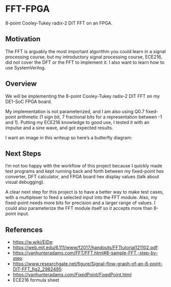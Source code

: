 # FFT-FPGA
8-point Cooley-Tukey radix-2 DIT FFT on an FPGA. 

## Motivation
The FFT is arguably the most important algorithm you could learn in a signal processing course, but my introductory signal processing course, ECE216, did not cover the DFT or the FFT to implement it. I also want to learn how to use SystemVerilog. 

## Overview
We will be implementing the 8-point Cooley-Tukey radix-2 DIT FFT on my DE1-SoC FPGA board. 

My implementation is not parameterized, and I am also using Q0.7 fixed-point arithmetic (1 sign bit, 7 fractional bits for a representation between -1 and 1). Putting my ECE216 knowledge to good use, I tested it with an impulse and a sine wave, and got expected results. 

I want an image in this writeup so here’s a butterfly diagram:

## Next Steps
I’m not too happy with the workflow of this project because I quickly made test programs and kept running back and forth between my fixed-point hex converter, DFT calculator, and FPGA board hex display values (talk about visual debugging). 

A clear next step for this project is to have a better way to make test cases, with a multiplexer to feed a selected input into the FFT module. Also, my fixed-point needs more bits for precision and a larger range of values. I could also parameterize the FFT module itself so it accepts more than 8-point input. 

## References
- https://w.wiki/EjDe: 
- https://web.mit.edu/6.111/www/f2017/handouts/FFTtutorial121102.pdf:
- https://vanhunteradams.com/FFT/FFT.html#8-sample-FFT,-step-by-step: 
- https://www.researchgate.net/figure/Signal-flow-graph-of-an-8-point-DIT-FFT_fig2_2982495: 
- https://vanhunteradams.com/FixedPoint/FixedPoint.html 
- ECE216 formula sheet 
